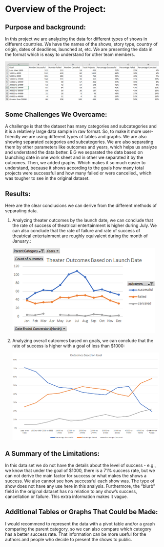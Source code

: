# Overview of the Project:

## Purpose and background:

In this project we are analyzing the data for different types of shows in different countries. We have the names of the shows, story type, country of origin, dates of deadlines, launched at, etc. We are presenting the data in the format which is easy to understand for other team members.
      
   ![Outcomes_Based_on_Goals](https://github.com/KJoshi111/kickstarter-analysis/blob/main/Outcomes_Based_on_Goals.png)

## Some Challenges We Overcame:

A challenge is that the dataset has many categories and subcategories and it is a relatively large data sample in raw format. So, to make it more user-friendly we are using different types of tables and graphs. We are also showing separated categories and subcategories. We are also separating them by other parameters like outcomes and years, which helps us analyze and understand the data better. E.G we separated the data based on launching date in one work sheet and in other we separated it by the outcomes. Then, we added graphs. Which makes it so much easier to understand, because it shows according to the goals how many total projects were successful and how many failed or were cancelled., which was tougher to see in the original dataset.


## Results:

Here are the clear conclusions we can derive from the different methods of separating data.

1.	Analyzing theater outcomes by the launch date, we can conclude that the rate of success of theatrical entertainment is higher during July. We can also conclude that the rate of failure and rate of success of theatrical entertainment are roughly equivalent during the month of January.:

      ![Theater-Outcomes-vs-Launch](https://github.com/KJoshi111/kickstarter-analysis/blob/main/Theater_Outcomes_vs_Launch.png.png)

2.	Analyzing overall outcomes based on goals, we can conclude that the rate of success is higher with a goal of less than $1000:
      
      ![Outcomes-vs-Goals](https://github.com/KJoshi111/kickstarter-analysis/blob/main/Outcomes_vs_Goals.png)

## A Summary of the Limitations:
In this data set we do not have the details about the level of success - e.g., we know that under the goal of $1000, there is a 71% success rate, but we can not derive the main factor for success or what makes the shows a success. We also cannot see how successful each show was. The type of show does not have any use here in this analysis. Furthermore, the “blurb” field in the original dataset has no relation to any show’s success, cancellation or failure. This extra information makes it vague. 


## Additional Tables or Graphs That Could be Made:
I would recommend to represent the data with a pivot table and/or a graph comparing the parent category, so we can also compare which category has a better success rate. That information can be more useful for the authors and people who decide to present the shows to public.
